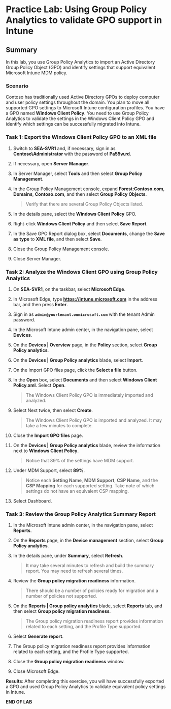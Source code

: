 # Practice Lab: Using Group Policy Analytics to validate GPO support in Intune

## Summary

In this lab, you use Group Policy Analytics to import an Active Directory Group Policy Object (GPO) and identify settings that support equivalent Microsoft Intune MDM policy.

### Scenario

Contoso has traditionally used Active Directory GPOs to deploy computer and user policy settings throughout the domain. You plan to move all supported GPO settings to Microsoft Intune configuration profiles. You have a GPO named **Windows Client Policy**. You need to use Group Policy Analytics to validate the settings in the Windows Client Policy GPO and identify which settings can be successfully migrated into Intune.

### Task 1: Export the Windows Client Policy GPO to an XML file

1. Switch to **SEA-SVR1** and, if necessary, sign in as **Contoso\Administrator** with the password of **Pa55w.rd**. 

2. If necessary, open **Server Manager**.

3. In Server Manager, select **Tools** and then select **Group Policy Management**.

4. In the Group Policy Management console, expand **Forest:Contoso.com**, **Domains**, **Contoso.com**, and then select **Group Policy Objects**.

   > Verify that there are several Group Policy Objects listed.

5. In the details pane, select the **Windows Client Policy** GPO.

6. Right-click **Windows Client Policy** and then select **Save Report**.

7. In the Save GPO Report dialog box, select **Documents**, change the **Save as type** to **XML file**, and then select **Save**.

8. Close the Group Policy Management console.

9. Close Server Manager.

### Task 2: Analyze the Windows Client GPO using Group Policy Analytics

1. On **SEA-SVR1**, on the taskbar, select **Microsoft Edge**.

2. In Microsoft Edge, type **https://intune.microsoft.com** in the address bar, and then press **Enter**. 

3. Sign in as **`admin@yourtenant.onmicrosoft.com`** with the tenant Admin password.

4. In the Microsoft Intune admin center, in the navigation pane, select **Devices**.

5. On the **Devices | Overview** page, in the **Policy** section, select **Group Policy analytics**.

6. On the **Devices | Group Policy analytics** blade, select **Import**.

7. On the Import GPO files page, click the **Select a file** button.

8. In the **Open** box, select **Documents** and then select **Windows Client Policy.xml**. Select **Open**.

   > The Windows Client Policy GPO is immediately imported and analyzed.

9. Select Next twice, then select **Create**.

   > The Windows Client Policy GPO is imported and analyzed. It may take a few minutes to complete.

10. Close the **Import GPO files** page.

11. On the **Devices | Group Policy analytics** blade, review the information next to **Windows Client Policy**.

    > Notice that 89% of the settings have MDM support.

12. Under MDM Support, select **89%**. 

    > Notice each **Setting Name**, **MDM Support**, **CSP Name**, and the **CSP Mapping** for each supported setting. Take note of which settings do not have an equivalent CSP mapping.

13. Select Dashboard.

### Task 3: Review the Group Policy Analytics Summary Report

1. In the Microsoft Intune admin center, in the navigation pane, select **Reports**.

2. On the **Reports** page, in the **Device management** section, select **Group Policy analytics**.

3. In the details pane, under **Summary**, select **Refresh**.

   > It may take several minutes to refresh and build the summary report. You may need to refresh several times.

4. Review the **Group policy migration readiness** information.

   > There should be a number of policies ready for migration and a number of policies not supported.

5. On the **Reports | Group policy analytics** blade, select **Reports** tab, and then select **Group policy migration readiness**.

   > The Group policy migration readiness report provides information related to each setting, and the Profile Type supported.

6. Select **Generate report**. 

7. The Group policy migration readiness report provides information related to each setting, and the Profile Type supported.

8. Close the **Group policy migration readiness** window.

9. Close Microsoft Edge.

**Results**: After completing this exercise, you will have successfully exported a GPO and used Group Policy Analytics to validate equivalent policy settings in Intune.

**END OF LAB**

